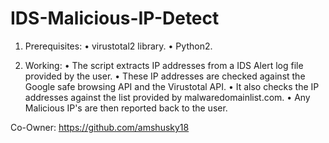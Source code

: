 # IDS-Malicious-IP-Detect

1.	Prerequisites: 
•	virustotal2 library.
•	Python2.

2.	Working:
•	The script extracts IP addresses from a IDS Alert log file provided by the user. 
•	These IP addresses are checked against the Google safe browsing API and the Virustotal API.
•	It also checks the IP addresses against the list provided by malwaredomainlist.com.
•	Any Malicious IP's are then reported back to the user.
 
Co-Owner: https://github.com/amshusky18
